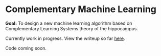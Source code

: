 # Complementary Machine Learning

**Goal:** To design a new machine learning algorithm based on Complementary Learning Systems
theory of the hippocampus.

Currently work in progress. View the writeup so far [here](https://docs.google.com/document/d/1eElmcprZfaXGT-HPfjEJuUZJ6wEJZfms_bcwAzsMz7o/edit).

Code coming soon.
